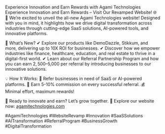 Experience Innovation and Earn Rewards with Agami Technologies
Experience Innovation and Earn Rewards – Visit Our Revamped Website! 🌐
🚀 We’re excited to unveil the all-new Agami Technologies website! Designed with you in mind, it highlights how we drive digital transformation across industries through cutting-edge SaaS solutions, AI-powered tools, and innovative platforms.

🌟 What’s New?
✔ Explore our products like DemoDazzle, Stikkum, and more, delivering up to 10X ROI for businesses.
✔ Discover how we empower industries like finance, healthcare, education, and real estate to thrive in a digital-first world.
✔ Learn about our Referral Partnership Program and how you can earn $2,500–$5,000 per referral by introducing businesses to our innovative solutions.

💡 How It Works:
🔗 Refer businesses in need of SaaS or AI-powered platforms.
🚀 Earn 5-10% commission on every successful referral.
💰 Minimal effort, maximum rewards!

📌 Ready to innovate and earn? Let’s grow together.
🔗 Explore our website now: <a href="https://agamitechnologies.com/">agamitechnologies.com</a>

#AgamiTechnologies #WebsiteRevamp #Innovation #SaaSSolutions #AITransformation #ReferralProgram #BusinessGrowth #DigitalTransformation

